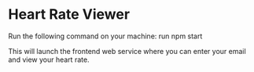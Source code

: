 # Heart Rate Viewer

Run the following command on your machine:
run npm start

This will launch the frontend web service where you can enter your email and view your heart rate.
